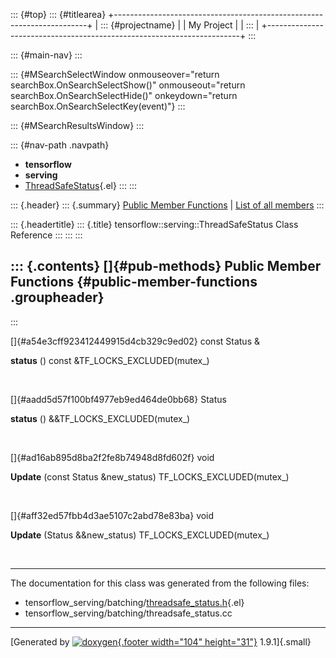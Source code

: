 ::: {#top}
::: {#titlearea}
+-----------------------------------------------------------------------+
| ::: {#projectname}                                                    |
| My Project                                                            |
| :::                                                                   |
+-----------------------------------------------------------------------+
:::

::: {#main-nav}
:::

::: {#MSearchSelectWindow onmouseover="return searchBox.OnSearchSelectShow()" onmouseout="return searchBox.OnSearchSelectHide()" onkeydown="return searchBox.OnSearchSelectKey(event)"}
:::

::: {#MSearchResultsWindow}
:::

::: {#nav-path .navpath}
-   **tensorflow**
-   **serving**
-   [ThreadSafeStatus](classtensorflow_1_1serving_1_1ThreadSafeStatus.html){.el}
:::
:::

::: {.header}
::: {.summary}
[Public Member Functions](#pub-methods) \| [List of all
members](classtensorflow_1_1serving_1_1ThreadSafeStatus-members.html)
:::

::: {.headertitle}
::: {.title}
tensorflow::serving::ThreadSafeStatus Class Reference
:::
:::
:::

::: {.contents}
[]{#pub-methods} Public Member Functions {#public-member-functions .groupheader}
----------------------------------------
:::

[]{#a54e3cff923412449915d4cb329c9ed02} const Status & 

**status** () const &TF\_LOCKS\_EXCLUDED(mutex\_)

 

[]{#aadd5d57f100bf4977eb9ed464de0bb68} Status 

**status** () &&TF\_LOCKS\_EXCLUDED(mutex\_)

 

[]{#ad16ab895d8ba2f2fe8b74948d8fd602f} void 

**Update** (const Status &new\_status) TF\_LOCKS\_EXCLUDED(mutex\_)

 

[]{#aff32ed57fbb4d3ae5107c2abd78e83ba} void 

**Update** (Status &&new\_status) TF\_LOCKS\_EXCLUDED(mutex\_)

 

------------------------------------------------------------------------

The documentation for this class was generated from the following files:

-   tensorflow\_serving/batching/[threadsafe\_status.h](threadsafe__status_8h_source.html){.el}
-   tensorflow\_serving/batching/threadsafe\_status.cc

------------------------------------------------------------------------

[Generated by [![doxygen](doxygen.svg){.footer width="104"
height="31"}](https://www.doxygen.org/index.html) 1.9.1]{.small}
